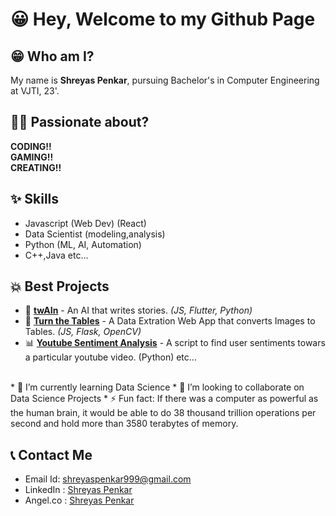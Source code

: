 # 😀 Hey, Welcome to my Github Page

## 😁 Who am I?
My name is **Shreyas Penkar**, pursuing Bachelor's in Computer Engineering at VJTI, 23'.

## 👨‍💻 Passionate about?
**CODING!!**<br>**GAMING!!**<br>**CREATING!!**

## ✨ Skills
* Javascript (Web Dev) (React)
* Data Scientist (modeling,analysis)
* Python (ML, AI, Automation)
* C++,Java
etc...

## 💥 Best Projects
* 🤖 [**twAIn**](https://github.com/Shreyas-Penkar/twAIn) - An AI that writes stories. *(JS, Flutter, Python)*
* 📑 [**Turn the Tables**](https://github.com/Shreyas-Penkar/Turn-The-Tables) - A Data Extration Web App that converts Images to Tables. *(JS, Flask, OpenCV)*
* 📊 [**Youtube Sentiment Analysis**](https://github.com/Shreyas-Penkar/Youtube-Sentimental-Analysis) - A script to find user sentiments towars a particular youtube video. (Python)
etc...
<br>
* 🌱 I’m currently learning Data Science
* 👯 I’m looking to collaborate on Data Science Projects
* ⚡ Fun fact: If there was a computer as powerful as the human brain, it would be able to do 38 thousand trillion operations per second and hold more than 3580 terabytes of memory.
<br>

## 📞 Contact Me
* Email Id: shreyaspenkar999@gmail.com
* LinkedIn : [Shreyas Penkar](https://www.linkedin.com/in/shreyas-penkar-2934891a7)
* Angel.co : [Shreyas Penkar](https://angel.co/u/shreyas-penkar)




